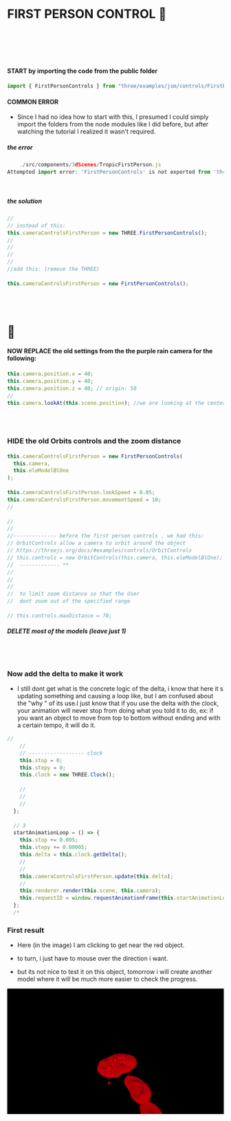 # FIRST PERSON CONTROL 👾

 <br>
  <br>
   <br>
    <br>

#### START by importing the code from the public folder

```javascript
import { FirstPersonControls } from "three/examples/jsm/controls/FirstPersonControls";
```

#### COMMON ERROR

- Since I had no idea how to start with this, I presumed I could simply import the folders from the node modules like I did before, but after watching the tutorial I realized it wasn't required.

##### the error

```javascript
    ./src/components/3dScenes/TropicFirstPerson.js
Attempted import error: 'FirstPersonControls' is not exported from 'three' (imported as 'THREE').

```

<br>

##### the solution

```javascript
//
// instead of this:
this.cameraControlsFirstPerson = new THREE.FirstPersonControls();
//
//
//
//
//add this: (remove the THREE)

this.cameraControlsFirstPerson = new FirstPersonControls();
```

  <br>
  <br>

# 🌵

#### NOW REPLACE the old settings from the the purple rain camera for the following:

```javascript
this.camera.position.x = 40;
this.camera.position.y = 40;
this.camera.position.z = 40; // origin: 50
//
this.camera.lookAt(this.scene.position); //we are looking at the center of the scene(depends of what yoou have in the camera position)
```

   <br>
    <br>

### HIDE the old Orbits controls and the zoom distance

```javascript
this.cameraControlsFirstPerson = new FirstPersonControls(
  this.camera,
  this.eleModelBlOne
);

this.cameraControlsFirstPerson.lookSpeed = 0.05;
this.cameraControlsFirstPerson.movementSpeed = 10;
//

//
//
//-------------- before the first person controls , we had this:
// OrbitControls allow a camera to orbit around the object
// https://threejs.org/docs/#examples/controls/OrbitControls
// this.controls = new OrbitControls(this.camera, this.eleModelBlOne);
//  ------------- **
//
//
//
//  to limit zoom distance so that the User
//  dont zoom out of the specified range

// this.controls.maxDistance = 70;
```

##### DELETE most of the models (leave just 1)

<br>
<br>

### Now add the delta to make it work

- I still dont get what is the concrete logic of the delta, i know that here it s updating something and causing a loop like, but I am confused about the "why " of its use.I just know that if you use the delta with the clock, your animation will never stop from doing what you told it to do, ex: if you want an object to move from top to bottom without ending and with a certain tempo, it will do it.

```javascript
//
    //
    // ------------------ clock
    this.stop = 0;
    this.stepy = 0;
    this.clock = new THREE.Clock();

    //
    //
    //
  };

  // 3
  startAnimationLoop = () => {
    this.stop += 0.005;
    this.stepy += 0.00005;
    this.delta = this.clock.getDelta();
    //
    //
    this.cameraControlsFirstPerson.update(this.delta);
    //
    this.renderer.render(this.scene, this.camera);
    this.requestID = window.requestAnimationFrame(this.startAnimationLoop);
  };
  /*


```

### First result

- Here (in the image) I am clicking to get near the red object.

- to turn, i just have to mouse over the direction i want.

- but its not nice to test it on this object, tomorrow i will create another model where it will be much more easier to check the progress.

[<img src="./src/images/preview_first-setp.gif"/>]()
